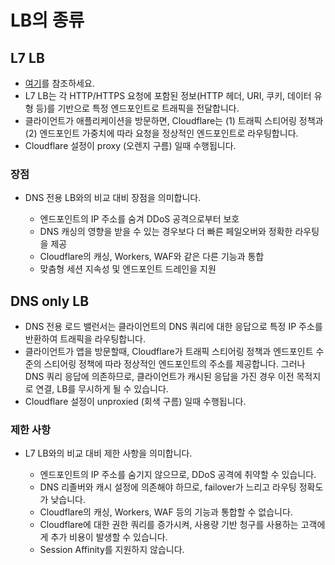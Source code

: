 # LB의 종류
## L7 LB
- [여기](https://developers.cloudflare.com/learning-paths/load-balancing/planning/types-load-balancers/)를 참조하세요.
- L7 LB는 각 HTTP/HTTPS 요청에 포함된 정보(HTTP 헤더, URI, 쿠키, 데이터 유형 등)를 기반으로 특정 엔드포인트로 트래픽을 전달합니다.
- 클라이언트가 애플리케이션을 방문하면, Cloudflare는 (1) 트래픽 스티어링 정책과 (2) 엔드포인트 가중치에 따라 요청을 정상적인 엔드포인트로 라우팅합니다.
- Cloudflare 설정이 proxy (오렌지 구름) 일때 수행됩니다.

### 장점
- DNS 전용 LB와의 비교 대비 장점을 의미합니다.

  + 엔드포인트의 IP 주소를 숨겨 DDoS 공격으로부터 보호
  + DNS 캐싱의 영향을 받을 수 있는 경우보다 더 빠른 페일오버와 정확한 라우팅을 제공
  + Cloudflare의 캐싱, Workers, WAF와 같은 다른 기능과 통합
  + 맞춤형 세션 지속성 및 엔드포인트 드레인을 지원

## DNS only LB
- DNS 전용 로드 밸런서는 클라이언트의 DNS 쿼리에 대한 응답으로 특정 IP 주소를 반환하여 트래픽을 라우팅합니다.
- 클라이언트가 앱을 방문할때, Cloudflare가 트래픽 스티어링 정책과 엔드포인트 수준의 스티어링 정책에 따라 정상적인 엔드포인트의 주소를 제공합니다. 그러나 DNS 쿼리 응답에 의존하므로, 클라이언트가 캐시된 응답을 가진 경우 이전 목적지로 연결, LB를 무시하게 될 수 있습니다.
- Cloudflare 설정이 unproxied (회색 구름) 일때 수행됩니다.

### 제한 사항
- L7 LB와의 비교 대비 제한 사항을 의미합니다.

  + 엔드포인트의 IP 주소를 숨기지 않으므로, DDoS 공격에 취약할 수 있습니다.
  + DNS 리졸버와 캐시 설정에 의존해야 하므로, failover가 느리고 라우팅 정확도가 낮습니다.
  + Cloudflare의 캐싱, Workers, WAF 등의 기능과 통합할 수 없습니다.
  + Cloudflare에 대한 권한 쿼리를 증가시켜, 사용량 기반 청구를 사용하는 고객에게 추가 비용이 발생할 수 있습니다.
  + Session Affinity를 지원하지 않습니다.

